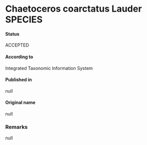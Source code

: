 Chaetoceros coarctatus Lauder SPECIES
=======

#### Status
ACCEPTED

#### According to
Integrated Taxonomic Information System

#### Published in
null

#### Original name
null

### Remarks
null